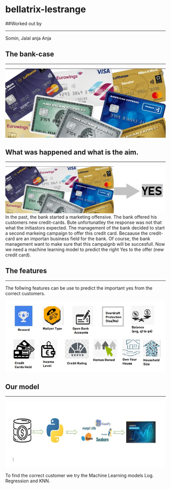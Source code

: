 # bellatrix-lestrange
##Worked out by
***
Somin, Jalal anja Anja


## The bank-case
***
![creditcards](https://github.com/AnjaFechner/bellatrix-lestrange/blob/main/pictures/creditcards.jpg)


## What was happened and what is the aim.
***
![target](https://github.com/AnjaFechner/bellatrix-lestrange/blob/main/pictures/target.jpg)
In the past, the bank started a marketing offensive. The bank offered his customers new credit-cards. Bute unfortunatley the response was not that what the initiastors expected. The management of the bank decided to start a second markeing campaign to offer this credit card. Becaause the credit-card are an importan business field for the bank. Of course, the bank management want to make sure that this campaignb will be succesfull. Now we need a machine learning model to predict the right Yes to the offer (new credit card).

## The features
***

The follwing features can be use to predict the important yes from the correct customers.

![features](https://github.com/AnjaFechner/bellatrix-lestrange/blob/main/pictures/features.jpg)

## Our model
***
![creditcards](https://github.com/AnjaFechner/bellatrix-lestrange/blob/main/pictures/tools.jpg)

To find the correct customer we try the Machine Learning models Log. Regression and KNN.





